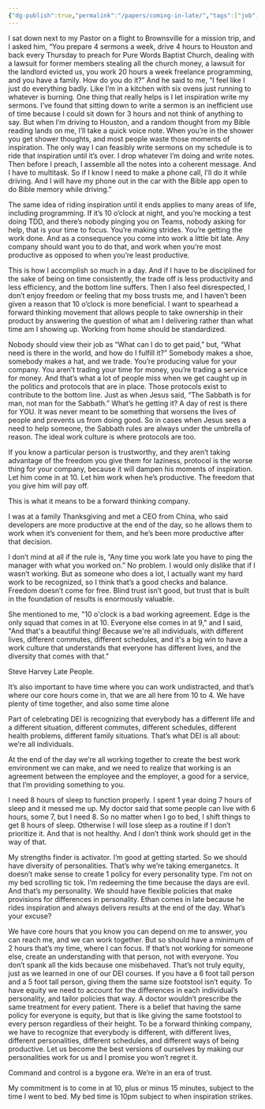 ```yaml
---
{"dg-publish":true,"permalink":"/papers/coming-in-late/","tags":["job","negociation","persuasion"],"created":"Apr 4, 2023, 11:11 PM","updated":""}
---
```



I sat down next to my Pastor on a flight to Brownsville for a mission trip, and I asked him, “You prepare 4 sermons a week, drive 4 hours to Houston and back every Thursday to preach for Pure Words Baptist Church, dealing with a lawsuit for former members stealing all the church money, a lawsuit for the landlord evicted us, you work 20 hours a week freelance programming, and you have a family. How do you do it?” And he said to me, “I feel like I just do everything badly. Like I’m in a kitchen with six ovens just running to whatever is burning. One thing that really helps is I let inspiration write my sermons. I’ve found that sitting down to write a sermon is an inefficient use of time because I could sit down for 3 hours and not think of anything to say. But when I’m driving to Houston, and a random thought from my Bible reading lands on me, I’ll take a quick voice note. When you’re in the shower you get shower thoughts, and most people waste those moments of inspiration. The only way I can feasibly write sermons on my schedule is to ride that inspiration until it’s over. I drop whatever I’m doing and write notes. Then before I preach, I assemble all the notes into a coherent message. And I have to multitask. So if I know I need to make a phone call, I’ll do it while driving. And I will have my phone out in the car with the Bible app open to do Bible memory while driving.”

The same idea of riding inspiration until it ends applies to many areas of life, including programming. If it’s 10 o’clock at night, and you’re mocking a test doing TDD, and there’s nobody pinging you on Teams, nobody asking for help, that is your time to focus. You’re making strides. You’re getting the work done. And as a consequence you come into work a little bit late. Any company should want you to do that, and work when you’re most productive as opposed to when you’re least productive. 

This is how I accomplish so much in a day. And if I have to be disciplined for the sake of being on time consistently, the trade off is less productivity and less efficiency, and the bottom line suffers. Then I also feel disrespected, I don’t enjoy freedom or feeling that my boss trusts me, and I haven’t been given a reason that 10 o’clock is more beneficial. I want to spearhead a forward thinking movement that allows people to take ownership in their product by answering the question of what am I delivering rather than what time am I showing up. Working from home should be standardized. 

Nobody should view their job as “What can I do to get paid,” but, “What need is there in the world, and how do I fulfill it?” Somebody makes a shoe, somebody makes a hat, and we trade. You’re producing value for your company. You aren’t trading your time for money, you’re trading a service for money. And that’s what a lot of people miss when we get caught up in the politics and protocols that are in place. Those protocols exist to contribute to the bottom line. Just as when Jesus said, “The Sabbath is for man, not man for the Sabbath.” What’s he getting it? A day of rest is there for YOU. It was never meant to be something that worsens the lives of people and prevents us from doing good. So in cases when Jesus sees a need to help someone, the Sabbath rules are always under the umbrella of reason. The ideal work culture is where protocols are too.

If you know a particular person is trustworthy, and they aren’t taking advantage of the freedom you give them for laziness, protocol is the worse thing for your company, because it will dampen his moments of inspiration. Let him come in at 10. Let him work when he’s productive. The freedom that you give him will pay off.

This is what it means to be a forward thinking company. 

I was at a family Thanksgiving and met a CEO from China, who said developers are more productive at the end of the day, so he allows them to work when it’s convenient for them, and he’s been more productive after that decision.

I don’t mind at all if the rule is, “Any time you work late you have to ping the manager with what you worked on.” No problem. I would only dislike that if I wasn’t working. But as someone who does a lot, I actually want my hard work to be recognized, so I think that’s a good checks and balance. Freedom doesn’t come for free. Blind trust isn’t good, but trust that is built in the foundation of results is enormously valuable. 


She mentioned to me, "10 o'clock is a bad working agreement. Edge is the only squad that comes in at 10. Everyone else comes in at 9," and I said, "And that's a beautiful thing! Because we're all individuals, with different lives, different commutes, different schedules, and it's a big win to have a work culture that understands that everyone has different lives, and the diversity that comes with that."

Steve Harvey Late People.

It’s also important to have time where you can work undistracted, and that’s where our core hours come in, that we are all here from 10 to 4. We have plenty of time together, and also some time alone

Part of celebrating DEI is recognizing that everybody has a different life and a different situation, different commutes, different schedules, different health problems, different family situations. That’s what DEI is all about: we’re all individuals.

At the end of the day we’re all working together to create the best work environment we can make, and we need to realize that working is an agreement between the employee and the employer, a good for a service, that I’m providing something to you. 

I need 8 hours of sleep to function properly. I spent 1 year doing 7 hours of sleep and it messed me up. My doctor said that some people can live with 6 hours, some 7, but I need 8. So no matter when I go to bed, I shift things to get 8 hours of sleep. Otherwise I will lose sleep as a routine if I don’t prioritize it. And that is not healthy. And I don’t think work should get in the way of that. 

My strengths finder is activator. I’m good at getting started. So we should have diversity of personalities. That’s why we’re taking emerganetcs. It doesn’t make sense to create 1 policy for every personality type. I’m not on my bed scrolling tic tok. I’m redeeming the time because the days are evil. And that’s my personality. We should have flexible policies that make provisions for differences in personality. Ethan comes in late because he rides inspiration and always delivers results at the end of the day. What’s your excuse?

We have core hours that you know you can depend on me to answer, you can reach me, and we can work together. But so should have a minimum of 2 hours that’s my time, where I can focus. If that’s not working for someone else, create an understanding with that person, not with everyone. You don’t spank all the kids because one misbehaved. That’s not truly equity, just as we learned in one of our DEI courses. If you have a 6 foot tall person and a 5 foot tall person, giving them the same size footstool isn’t equity. To have equity we need to account for the differences in each individual’s personality, and tailor policies that way. A doctor wouldn’t prescribe the same treatment for every patient. There is a belief that having the same policy for everyone is equity, but that is like giving the same footstool to every person regardless of their height. To be a forward thinking company, we have to recognize that everybody is different, with different lives, different personalities, different schedules, and different ways of being productive. Let us become the best versions of ourselves by making our personalities work for us and I promise you won’t regret it. 

Command and control is a bygone era. We’re in an era of trust. 

My commitment is to come in at 10, plus or minus 15 minutes, subject to the time I went to bed. My bed time is 10pm subject to when inspiration strikes.